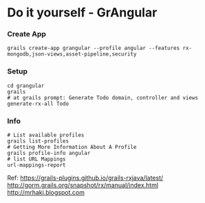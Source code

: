 Do it yourself - GrAngular
==========================

### Create App
```
grails create-app grangular --profile angular --features rx-mongodb,json-views,asset-pipeline,security
```
 
### Setup
```
cd grangular
grails 
# at grails prompt: Generate Todo domain, controller and views
generate-rx-all Todo
```


### Info 
```
# List available profiles
grails list-profiles
# Getting More Information About A Profile
grails profile-info angular
# list URL Mappings
url-mappings-report
```


Ref:
https://grails-plugins.github.io/grails-rxjava/latest/
http://gorm.grails.org/snapshot/rx/manual/index.html
http://mrhaki.blogspot.com

